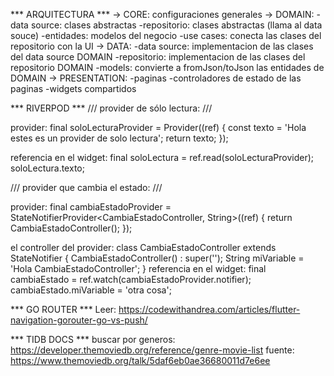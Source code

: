 

*** ARQUITECTURA ***
-> CORE: configuraciones generales
-> DOMAIN:
  -data source: clases abstractas
  -repositorio: clases abstractas (llama al data souce)
  -entidades: modelos del negocio
  -use cases: conecta las clases del repositorio con la UI
-> DATA:
  -data source: implementacion de las clases del data source DOMAIN
  -repositorio: implementacion de las clases del repositorio DOMAIN
  -models: convierte a fromJson/toJson las entidades de DOMAIN
-> PRESENTATION:
  -paginas
  -controladores de estado de las paginas
  -widgets compartidos

*** RIVERPOD ***
/// provider de sólo lectura: ///

provider:
final soloLecturaProvider = Provider<String>((ref) {
  const texto = 'Hola estes es un provider de solo lectura';
  return texto;
});

referencia en el widget:
final soloLectura = ref.read(soloLecturaProvider);
soloLectura.texto;

/// provider que cambia el estado: ///

provider:
final cambiaEstadoProvider = StateNotifierProvider<CambiaEstadoController, String>((ref) {
  return CambiaEstadoController();
});

el controller del provider:
class CambiaEstadoController extends StateNotifier<String> {
  CambiaEstadoController() : super('');
  String miVariable = 'Hola CambiaEstadoController';
}
referencia en el widget:
final cambiaEstado = ref.watch(cambiaEstadoProvider.notifier);
cambiaEstado.miVariable = 'otra cosa';

*** GO ROUTER ***
Leer: https://codewithandrea.com/articles/flutter-navigation-gorouter-go-vs-push/


*** TIDB DOCS ***
buscar por generos: https://developer.themoviedb.org/reference/genre-movie-list
fuente: https://www.themoviedb.org/talk/5daf6eb0ae36680011d7e6ee

